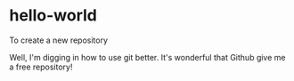 # hello-world
To create a new repository

Well, I'm digging in how to use git better. It's wonderful that Github give me a free repository!
